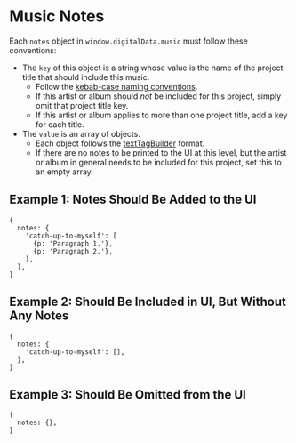 # Music Notes

Each `notes` object in `window.digitalData.music` must follow these conventions:

- The `key` of this object is a string whose value is the name of the project title that should include this music.
    - Follow the [kebab-case naming conventions](../../global/naming-conventions/kebab-case.md).
    - If this artist or album should *not* be included for this project, simply omit that project title key.
    - If this artist or album applies to more than one project title, add a key for each title.
- The `value` is an array of objects.
    - Each object follows the [textTagBuilder](../../global/globalControl/textTagBuilder.md) format.
    - If there are no notes to be printed to the UI at this level, but the artist or album in general needs to be included for this project, set this to an empty array.
    


## Example 1: Notes Should Be Added to the UI

```
{
  notes: {
    'catch-up-to-myself': [
      {p: 'Paragraph 1.'},
      {p: 'Paragraph 2.'},
    ],
  },
}
```


## Example 2: Should Be Included in UI, But Without Any Notes

```
{
  notes: {
    'catch-up-to-myself': [],
  },
}
```


## Example 3: Should Be Omitted from the UI

```
{
  notes: {},
}
```